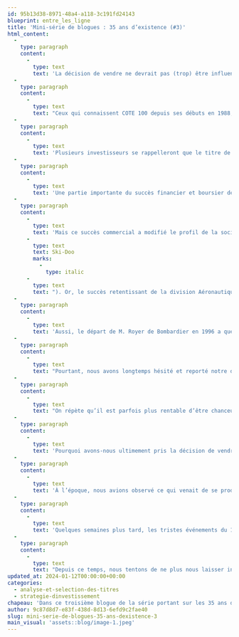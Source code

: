 ```yaml
---
id: 95b13d38-8971-48a4-a118-3c191fd24143
blueprint: entre_les_ligne
title: 'Mini-série de blogues : 35 ans d’existence (#3)'
html_content:
  -
    type: paragraph
    content:
      -
        type: text
        text: 'La décision de vendre ne devrait pas (trop) être influencée par le coût fiscal'
  -
    type: paragraph
    content:
      -
        type: text
        text: "Ceux qui connaissent COTE 100 depuis ses débuts en 1988, notamment les abonnés de première heure à la Lettre financière COTE 100, savent qu’une bonne partie de nos succès boursiers du début reposent sur un titre\_: Bombardier. Le titre a été un des premiers que nous avons recommandés dans la Lettre financière COTE 100 en 1988 et acquis dans nos portefeuilles sous gestion. Nous connaissions très bien la société québécoise, en plus de bien connaître M. Raymond Royer, qui a été président et chef de l’exploitation de la société de 1986 à 1996, en qui nous avions une grande confiance."
  -
    type: paragraph
    content:
      -
        type: text
        text: 'Plusieurs investisseurs se rappelleront que le titre de Bombardier a été un grand gagnant boursier dans les années 1980 et 1990. De fait, je me rappelle fort bien que certains investisseurs nous avaient reproché à l’époque que le succès de COTE 100 reposait seulement sur le titre de Bombardier. Pourtant, j’ai répété à plusieurs reprises que le succès boursier repose souvent sur un ou deux grands gagnants. Conserver ces titres pendant de nombreuses années, voilà ce qui est difficile à faire!'
  -
    type: paragraph
    content:
      -
        type: text
        text: 'Une partie importante du succès financier et boursier de Bombardier dans les années 1990 provenait de sa division Aéronautique. En particulier, le programme des jets régionaux CRJ lancé au début des années 1990 représentait une innovation dans l’industrie de l’aviation commerciale et a fortement alimenté la croissance de la société.'
  -
    type: paragraph
    content:
      -
        type: text
        text: 'Mais ce succès commercial a modifié le profil de la société. Historiquement, ses activités avaient été divisées assez également entre ses trois principales divisions, Aéronautique, Transport en commun et Produits motorisés ('
      -
        type: text
        text: Ski-Doo
        marks:
          -
            type: italic
      -
        type: text
        text: "). Or, le succès retentissant de la division Aéronautique et de ses jets régionaux a fait qu’elle représentait plus de 90\_% des bénéfices de la société à la fin des années 1990. Pour nous, considérant la nature très cyclique du domaine de l’aviation commerciale, cette situation augmentait sensiblement le risque."
  -
    type: paragraph
    content:
      -
        type: text
        text: 'Aussi, le départ de M. Royer de Bombardier en 1996 a quelque peu ébranlé notre confiance. En outre, nous trouvions que le titre devenait particulièrement cher à la fin des années 1990, son ratio cours-bénéfices surpassant 25,0, un niveau que nous jugions très généreux, surtout considérant l’aspect cyclique des activités aéronautiques.'
  -
    type: paragraph
    content:
      -
        type: text
        text: "Pourtant, nous avons longtemps hésité et reporté notre décision de vendre le titre. Une des raisons de notre hésitation est sûrement que nous étions un peu coupables d’être «\_tombés en amour\_» avec ce titre de chez nous qui nous avait si grassement enrichis au fil des ans. Une autre raison est que le coût de nos actions de Bombardier, acquises pour la plupart à la fin des années 1980, était particulièrement bas par rapport à sa valeur au marché à la fin des années 1990. Vendre le titre aurait coûté très cher en impôts à nos investisseurs (dont nous sommes)."
  -
    type: paragraph
    content:
      -
        type: text
        text: "On répète qu’il est parfois plus rentable d’être chanceux qu’intelligent pour réussir en Bourse! Or, nous avons été très chanceux dans notre décision de finalement vendre nos actions de Bombardier… en août 2001 à un prix de près de 25 $ l’action, ce qui représente environ 500\_$ sur une base ajustée."
  -
    type: paragraph
    content:
      -
        type: text
        text: 'Pourquoi avons-nous ultimement pris la décision de vendre le titre de Bombardier?'
  -
    type: paragraph
    content:
      -
        type: text
        text: 'À l’époque, nous avions observé ce qui venait de se produire avec le titre de Nortel, tant sa montée au sommet du marché boursier canadien à la fin des années 1990, en pleine bulle techno, que sa descente aux enfers qui a suivi l’éclatement de la bulle en 2000 et 2001. Même si Bombardier était complètement différente de Nortel, nous trouvions qu’il y avait néanmoins certains rapprochements à faire, notamment dans l’évaluation élevée de son titre et du niveau élevé de risque associé à l’aéronautique.'
  -
    type: paragraph
    content:
      -
        type: text
        text: 'Quelques semaines plus tard, les tristes événements du 11 septembre 2001 ont eu lieu et le titre de Bombardier avait perdu près de la moitié de sa valeur. Comme on sait, le titre n’a jamais retrouvé son lustre de la fin des années 1990.'
  -
    type: paragraph
    content:
      -
        type: text
        text: "Depuis ce temps, nous tentons de ne plus nous laisser influencer par l’aspect fiscal dans nos décisions de vendre un titre. Cette décision devrait toujours être principalement axée sur les éléments fondamentaux d’une entreprise\_: la qualité du modèle d’affaires et les risques afférents, l’équipe de direction et l’évaluation objective d’un titre."
updated_at: 2024-01-12T00:00:00+00:00
categories:
  - analyse-et-selection-des-titres
  - strategie-dinvestissement
chapeau: 'Dans ce troisième blogue de la série portant sur les 35 ans de COTE 100 et les principaux apprentissages que nous tirons de notre existence, je reviens sur le volet de l’investissement, plus précisément sur une leçon capitale que nous avons apprise.'
author: 9c87d8d7-e83f-438d-8d13-6efd9c2fae40
slug: mini-serie-de-blogues-35-ans-dexistence-3
main_visual: 'assets::blog/image-1.jpeg'
---
```

